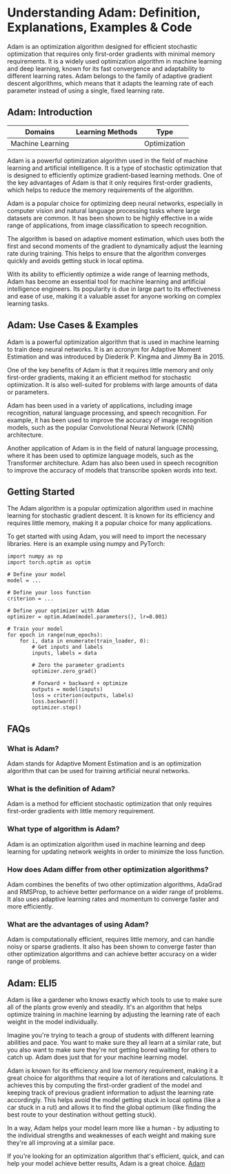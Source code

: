 # Understanding Adam: Definition, Explanations, Examples & Code

Adam is an optimization algorithm designed for efficient stochastic
optimization that requires only first-order gradients with minimal memory
requirements. It is a widely used optimization algorithm in machine learning
and deep learning, known for its fast convergence and adaptability to
different learning rates. Adam belongs to the family of adaptive gradient
descent algorithms, which means that it adapts the learning rate of each
parameter instead of using a single, fixed learning rate.

## Adam: Introduction

Domains | Learning Methods | Type  
---|---|---  
Machine Learning |  | Optimization  
  
Adam is a powerful optimization algorithm used in the field of machine
learning and artificial intelligence. It is a type of stochastic optimization
that is designed to efficiently optimize gradient-based learning methods. One
of the key advantages of Adam is that it only requires first-order gradients,
which helps to reduce the memory requirements of the algorithm.

Adam is a popular choice for optimizing deep neural networks, especially in
computer vision and natural language processing tasks where large datasets are
common. It has been shown to be highly effective in a wide range of
applications, from image classification to speech recognition.

The algorithm is based on adaptive moment estimation, which uses both the
first and second moments of the gradient to dynamically adjust the learning
rate during training. This helps to ensure that the algorithm converges
quickly and avoids getting stuck in local optima.

With its ability to efficiently optimize a wide range of learning methods,
Adam has become an essential tool for machine learning and artificial
intelligence engineers. Its popularity is due in large part to its
effectiveness and ease of use, making it a valuable asset for anyone working
on complex learning tasks.

## Adam: Use Cases & Examples

Adam is a powerful optimization algorithm that is used in machine learning to
train deep neural networks. It is an acronym for Adaptive Moment Estimation
and was introduced by Diederik P. Kingma and Jimmy Ba in 2015.

One of the key benefits of Adam is that it requires little memory and only
first-order gradients, making it an efficient method for stochastic
optimization. It is also well-suited for problems with large amounts of data
or parameters.

Adam has been used in a variety of applications, including image recognition,
natural language processing, and speech recognition. For example, it has been
used to improve the accuracy of image recognition models, such as the popular
Convolutional Neural Network (CNN) architecture.

Another application of Adam is in the field of natural language processing,
where it has been used to optimize language models, such as the Transformer
architecture. Adam has also been used in speech recognition to improve the
accuracy of models that transcribe spoken words into text.

## Getting Started

The Adam algorithm is a popular optimization algorithm used in machine
learning for stochastic gradient descent. It is known for its efficiency and
requires little memory, making it a popular choice for many applications.

To get started with using Adam, you will need to import the necessary
libraries. Here is an example using numpy and PyTorch:

    
    
    
    import numpy as np
    import torch.optim as optim
    
    # Define your model
    model = ...
    
    # Define your loss function
    criterion = ...
    
    # Define your optimizer with Adam
    optimizer = optim.Adam(model.parameters(), lr=0.001)
    
    # Train your model
    for epoch in range(num_epochs):
        for i, data in enumerate(train_loader, 0):
            # Get inputs and labels
            inputs, labels = data
    
            # Zero the parameter gradients
            optimizer.zero_grad()
    
            # Forward + backward + optimize
            outputs = model(inputs)
            loss = criterion(outputs, labels)
            loss.backward()
            optimizer.step()
    
    

## FAQs

### What is Adam?

Adam stands for Adaptive Moment Estimation and is an optimization algorithm
that can be used for training artificial neural networks.

### What is the definition of Adam?

Adam is a method for efficient stochastic optimization that only requires
first-order gradients with little memory requirement.

### What type of algorithm is Adam?

Adam is an optimization algorithm used in machine learning and deep learning
for updating network weights in order to minimize the loss function.

### How does Adam differ from other optimization algorithms?

Adam combines the benefits of two other optimization algorithms, AdaGrad and
RMSProp, to achieve better performance on a wider range of problems. It also
uses adaptive learning rates and momentum to converge faster and more
efficiently.

### What are the advantages of using Adam?

Adam is computationally efficient, requires little memory, and can handle
noisy or sparse gradients. It also has been shown to converge faster than
other optimization algorithms and can achieve better accuracy on a wider range
of problems.

## Adam: ELI5

Adam is like a gardener who knows exactly which tools to use to make sure all
of the plants grow evenly and steadily. It's an algorithm that helps optimize
training in machine learning by adjusting the learning rate of each weight in
the model individually.

Imagine you're trying to teach a group of students with different learning
abilities and pace. You want to make sure they all learn at a similar rate,
but you also want to make sure they're not getting bored waiting for others to
catch up. Adam does just that for your machine learning model.

Adam is known for its efficiency and low memory requirement, making it a great
choice for algorithms that require a lot of iterations and calculations. It
achieves this by computing the first-order gradient of the model and keeping
track of previous gradient information to adjust the learning rate
accordingly. This helps avoid the model getting stuck in local optima (like a
car stuck in a rut) and allows it to find the global optimum (like finding the
best route to your destination without getting stuck).

In a way, Adam helps your model learn more like a human - by adjusting to the
individual strengths and weaknesses of each weight and making sure they're all
improving at a similar pace.

If you're looking for an optimization algorithm that's efficient, quick, and
can help your model achieve better results, Adam is a great choice.
[Adam](https://serp.ai/adam/)
